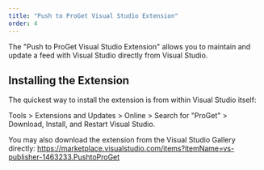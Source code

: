 ```yaml
---
title: "Push to ProGet Visual Studio Extension"
order: 4
---
```


The "​Push to ProGet Visual Studio Extension" allows you to maintain and update a feed with Visual Studio directly from Visual Studio.

## Installing the Extension

The quickest way to install the extension is from within Visual Studio itself:

Tools &gt; Extensions and Updates &gt; Online &gt; Search for "ProGet" &gt; Download, Install, and Restart Visual Studio.

You may also download the extension from the Visual Studio Gallery directly: <a href="https://marketplace.visualstudio.com/items?itemName=vs-publisher-1463233.PushtoProGet" target="_blank">https://marketplace.visualstudio.com/items?itemName=vs-publisher-1463233.PushtoProGet</a>